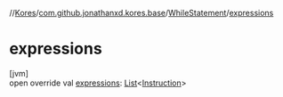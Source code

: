 //[Kores](../../../index.md)/[com.github.jonathanxd.kores.base](../index.md)/[WhileStatement](index.md)/[expressions](expressions.md)

# expressions

[jvm]\
open override val [expressions](expressions.md): [List](https://kotlinlang.org/api/latest/jvm/stdlib/kotlin.collections/-list/index.html)<[Instruction](../../com.github.jonathanxd.kores/-instruction/index.md)>
